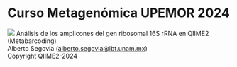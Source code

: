 # Curso Metagenómica UPEMOR 2024
![](https://qiime2.org/assets/img/qiime2.svg)
Análisis de los amplicones del gen ribosomal 16S rRNA en QIIME2 (Metabarcoding)                   
Alberto Segovia (alberto.segovia@ibt.unam.mx)                       
Copyright QIIME2-2024	

